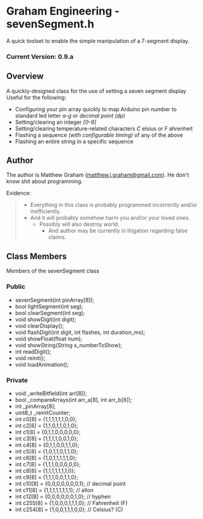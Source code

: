 # Graham Engineering - sevenSegment.h
A quick toolset to enable the simple manipulation of a 7-segment display.
### Current Version: 0.9.a
## Overview
A quickly-designed class for the use of setting a seven segment display
Useful for the following:
- Configuring your pin array quickly to map Arduino pin number to standard led letter _a-g_ or _decimal point (dp)_
- Setting/clearing an integer _[0-9]_
- Setting/clearing temperature-related characters _C_ elsius or _F_ ahrenheit
- Flashing a sequence _(with configurable timing)_ of any of the above
- Flashing an entire _string_ in a specific sequence

## Author
The author is Matthew Graham ([matthew.j.graham@gmail.com](mailto:matthew.j.graham@gmail.com])).  He don't know shit about programming.

Evidence:
> - Everything in this class is probably programmed incorrectly and/or inefficiently.
> - And it will probably somehow harm you and/or your loved ones.
> 	- Possibly will also destroy world.
>  		- And author may be currently in litigation regarding false claims.
>
## Class Members
Members of the sevenSegment class
### Public
- sevenSegment(int pinArray[8]);
- bool lightSegment(int seg);
- bool clearSegment(int seg);
- void showDigit(int digit);
- void clearDisplay();
- void flashDigit(int digit, int flashes, int duration_ms);
- void showFloat(float num);
- void showString(String s_numberToShow);
- int readDigit();
- void reinit();
- void loadAnimation();

### Private
- void _writeBitfield(int arr[8]);
- bool _compareArrays(int arr_a[8], int arr_b[8]);
- int _pinArray[8];
- uint8_t _reinitCounter;
- int c0[8] = {1,1,1,1,1,1,0,0};
- int c2[8] = {1,1,0,1,1,0,1,0};
- int c1[8] = {0,1,1,0,0,0,0,0};
- int c3[8] = {1,1,1,1,0,0,1,0};
- int c4[8] = {0,1,1,0,0,1,1,0};
- int c5[8] = {1,0,1,1,0,1,1,0};
- int c6[8] = {1,0,1,1,1,1,1,0};
- int c7[8] = {1,1,1,0,0,0,0,0};
- int c8[8] = {1,1,1,1,1,1,1,0};
- int c9[8] = {1,1,1,0,0,1,1,0};
- int c10[8] = {0,0,0,0,0,0,0,1};	// decimal point
- int c11[8] = {1,1,1,1,1,1,1,1};	// allon
- int c12[8] = {0,0,0,0,0,0,1,0};	// hyphen
- int c255[8] = {1,0,0,0,1,1,1,0};	// Fahrenheit (F)
- int c254[8] = {1,0,0,1,1,1,0,0}; 	// Celsius? (C)

